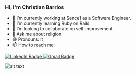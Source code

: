 ### Hi, I'm Christian Barrios

<!--
**UtopicUnicorn995/UtopicUnicorn995** is a ✨ _special_ ✨ repository because its `README.md` (this file) appears on your GitHub profile.

Here are some ideas to get you started:-->

- 🔭 I’m currently working at Sence1 as a Software Engineer.
- 🌱 I’m currently learning Ruby on Rails.
- 👯 I’m looking to collaborate on self-improvement.
- 💬 Ask me about religion.
- 😄 Pronouns: it
- 📫 How to reach me:
<div id="badges">
  <a href="https://www.linkedin.com/in/christian-barrios-09a427245/" target='_blank'>
    <img src="https://img.shields.io/badge/LinkedIn-blue?style=for-the-badge&logo=linkedin&logoColor=white" alt="LinkedIn Badge"/>
  </a>
  <a href="mailto:christianbarrios995@gmail.com" target='_blank'>
    <img src='https://img.shields.io/badge/Gmail-D14836?style=for-the-badge&logo=gmail&logoColor=white' alt='Gmail Badge'/>
  </a>
</div>

![alt text](https://github-readme-stats.vercel.app/api/top-langs/?username=UtopicUnicorn995&layout=donut-vertical&langs_count=10)
